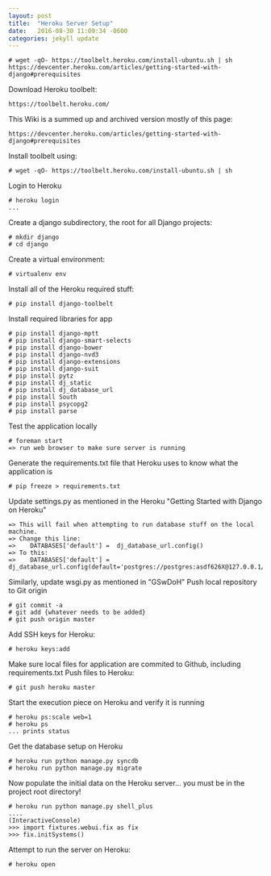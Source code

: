 ```yaml
---
layout: post
title:  "Heroku Server Setup"
date:   2016-08-30 11:09:34 -0600
categories: jekyll update
---
```

    # wget -qO- https://toolbelt.heroku.com/install-ubuntu.sh | sh
    https://devcenter.heroku.com/articles/getting-started-with-django#prerequisites

Download Heroku toolbelt:

    https://toolbelt.heroku.com/
This Wiki is a summed up and archived version mostly of this page:

    https://devcenter.heroku.com/articles/getting-started-with-django#prerequisites
Install toolbelt using:

    # wget -qO- https://toolbelt.heroku.com/install-ubuntu.sh | sh
Login to Heroku

    # heroku login
    ...
Create a django subdirectory, the root for all Django projects:

    # mkdir django
    # cd django
Create a virtual environment:

    # virtualenv env
Install all of the Heroku required stuff:

    # pip install django-toolbelt
Install required libraries for app

    # pip install django-mptt
    # pip install django-smart-selects
    # pip install django-bower
    # pip install django-nvd3
    # pip install django-extensions
    # pip install django-suit
    # pip install pytz
    # pip install dj_static
    # pip install dj_database_url
    # pip install South
    # pip install psycopg2
    # pip install parse
Test the application locally

    # foreman start
    => run web browser to make sure server is running
Generate the requirements.txt file that Heroku uses to know what the application is

    # pip freeze > requirements.txt
Update settings.py as mentioned in the Heroku "Getting Started with Django on Heroku"

    => This will fail when attempting to run database stuff on the local machine.
    => Change this line:
    =>    DATABASES['default'] =  dj_database_url.config()
    => To this:
    =>    DATABASES['default'] =  dj_database_url.config(default='postgres://postgres:asdf626X@127.0.0.1/testdb')
Similarly, update wsgi.py as mentioned in "GSwDoH"
Push local repository to Git origin

    # git commit -a
    # git add {whatever needs to be added}
    # git push origin master
Add SSH keys for Heroku:

    # heroku keys:add
Make sure local files for application are commited to Github, including requirements.txt
Push files to Heroku:

    # git push heroku master
Start the execution piece on Heroku and verify it is running

    # heroku ps:scale web=1
    # heroku ps
    ... prints status
Get the database setup on Heroku

    # heroku run python manage.py syncdb
    # heroku run python manage.py migrate
Now populate the initial data on the Heroku server... you must be in the project root directory!

    # heroku run python manage.py shell_plus
    ....
    (InteractiveConsole)
    >>> import fixtures.webui.fix as fix
    >>> fix.initSystems()
Attempt to run the server on Heroku:

    # heroku open
